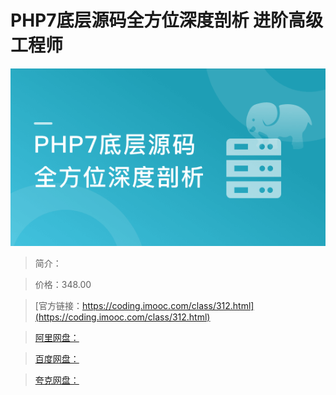 # PHP7底层源码全方位深度剖析 进阶高级工程师

![img](../../assets/5fd18c8009b8961405400304.png)

> 简介：

> 价格：348.00

> [官方链接：https://coding.imooc.com/class/312.html](https://coding.imooc.com/class/312.html)

> [阿里网盘：]()

> [百度网盘：]()

> [夸克网盘：]()
